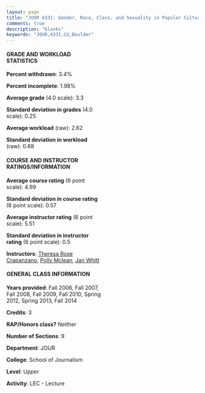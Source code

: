```yaml
---
layout: page
title: "JOUR 4331: Gender, Race, Class, and Sexuality in Popular Culture Statistics"
comments: true
description: "blanks"
keywords: "JOUR,4331,CU,Boulder"
---
```

<head>
<script src="https://ajax.googleapis.com/ajax/libs/jquery/2.1.3/jquery.min.js"></script>
<script src="https://dl.dropboxusercontent.com/s/pc42nxpaw1ea4o9/highcharts.js?dl=0"></script>
<!-- <script src="../assets/js/highcharts.js"></script> -->
<style type="text/css">@font-face {
	font-family: "Bebas Neue";
	src: url(https://www.filehosting.org/file/details/544349/BebasNeue Regular.otf) format("opentype");
	}
	h1.Bebas { 
		font-family: "Bebas Neue", Verdana, Tahoma;
	}
</style>
</head>
<body>
	<div id="container" style="float: right; width: 45%; height: 88%; margin-left: 2.5%; margin-right: 2.5%;"></div>
	<script language="JavaScript">
		$(document).ready(function() {
		var chart = {type: 'column'};
		var title = {text: 'Grade Distribution'};
		var xAxis = {categories: ['A','B','C','D','F'],crosshair: true};
		var yAxis = {min: 0,title: {text: 'Percentage'}};
		var tooltip = {headerFormat: '<center><b><span style="font-size:20px">{point.key}</span></b></center>',
		               pointFormat: '<td style="padding:0"><b>{point.y:.1f}%</b></td>',
		               footerFormat: '</table>',shared: true,useHTML: true};
		var plotOptions = {column: {pointPadding: 0.0,borderWidth: 0}};  
		var credits = {enabled: false};var series= [{name: 'Percent',data: [44.23,46.15,7.85,0.79,0.98,]}];
		var json = {};
		json.chart = chart;
		json.title = title;
		json.tooltip = tooltip;
		json.xAxis = xAxis;
		json.yAxis = yAxis;  
		json.series = series;
		json.plotOptions = plotOptions;  
		json.credits = credits;
		$('#container').highcharts(json);
	});
	</script>
</body>
			   
#### GRADE AND WORKLOAD STATISTICS

**Percent withdrawn**: 3.4%

**Percent incomplete**: 1.98%

**Average grade** (4.0 scale): 3.3

**Standard deviation in grades** (4.0 scale): 0.25

**Average workload** (raw): 2.62

**Standard deviation in workload** (raw): 0.88

#### COURSE AND INSTRUCTOR RATINGS/INFORMATION

**Average course rating** (6 point scale): 4.99

**Standard deviation in course rating** (6 point scale): 0.57

**Average instructor rating** (6 point scale): 5.51

**Standard deviation in instructor rating** (6 point scale): 0.5

**Instructors**: <a href='../../instructors/Theresa_Rose_Crapanzano'>Theresa Rose Crapanzano</a>, <a href='../../instructors/Polly_Mclean'>Polly Mclean</a>, <a href='../../instructors/Jan_Whitt'>Jan Whitt</a>

#### GENERAL CLASS INFORMATION

**Years provided**: Fall 2006, Fall 2007, Fall 2008, Fall 2009, Fall 2010, Spring 2012, Spring 2013, Fall 2014

**Credits**: 3

**RAP/Honors class?** Neither

**Number of Sections**: 9

**Department**: JOUR

**College**: School of Journalism

**Level**: Upper

**Activity**: LEC - Lecture
